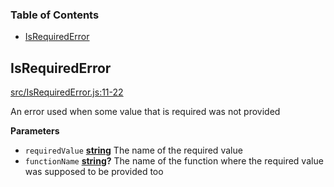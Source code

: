 <!-- Generated by documentation.js. Update this documentation by updating the source code. -->

### Table of Contents

-   [IsRequiredError](#isrequirederror)

## IsRequiredError

[src/IsRequiredError.js:11-22](https://github.com/KrimzenNinja/krimzen-ninja-common-errors/blob/e71896d219c5c5e0e14a778a2d94efc44b890f64/src/IsRequiredError.js#L11-L22 "Source code on GitHub")

An error used when some value that is required was not provided

**Parameters**

-   `requiredValue` **[string](https://developer.mozilla.org/en-US/docs/Web/JavaScript/Reference/Global_Objects/String)** The name of the required value
-   `functionName` **[string](https://developer.mozilla.org/en-US/docs/Web/JavaScript/Reference/Global_Objects/String)?** The name of the function where the required value was supposed to be provided too
